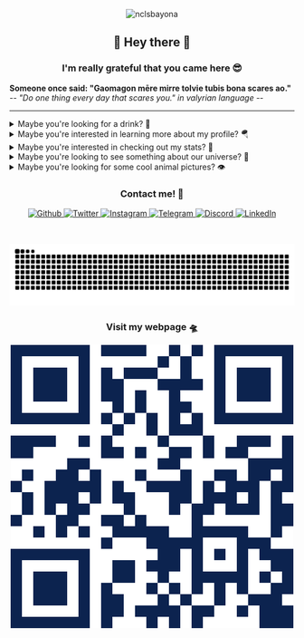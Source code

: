 <p align="center">

  <img src="https://socialify.git.ci/nclsbayona/nclsbayona/image?description=1&descriptionEditable=Come%20check%20my%20profile!&font=Bitter&pattern=Signal&theme=Dark" alt="nclsbayona" width="640" height="320" />

</p>

<h2 align="center">👋 Hey there 👋</h2>

<h3 align="center">I'm really grateful that you came here 😎</h3>

<!--p  align="center">
<img src="logo.png" alt="Logo" width="480">
</p-->



<p align="center">

  <strong align="center">Someone once said: &quot;Gaomagon mēre mirre tolvie tubis bona scares ao.&quot;</strong>
  <i>-- &quot;Do one thing every day that scares you.&quot; in valyrian language --</i>

</p>

----

<details>
<summary>Maybe you're looking for a drink? 🍹</summary>
<br />
<h4 align="center">Lemon Shot</h4>
<p align="center">

<img src="https://www.thecocktaildb.com/images/media/drink/mx31hv1487602979.jpg" alt="Drink image" />

</p>
 
<h5 align="center">Alcoholic - Shot</h5>

<h5 align="center">Neccesary ingredients</h5>
<table align="center">
<tr>
<td>
<table frame="box" rules="cols">
    <thead>
        <tr>
            <th style="padding-left: 1em; padding-right: 1em; text-align: center">Ingredient</th>
            <th style="padding-left: 1em; padding-right: 1em; text-align: center">Measure</th>
        </tr>
    </thead>
    <tbody>
        <tr>
            <td style="padding-left: 1em; padding-right: 1em; text-align: center; vertical-align: top">Galliano</td>
            <td style="padding-left: 1em; padding-right: 1em; text-align: center; vertical-align: top">1/2 oz </td>
        </tr>
        <tr>
            <td style="padding-left: 1em; padding-right: 1em; text-align: center; vertical-align: top">Absolut Citron</td>
            <td style="padding-left: 1em; padding-right: 1em; text-align: center; vertical-align: top">1/2 oz </td>
        </tr>
        <tr>
            <td style="padding-left: 1em; padding-right: 1em; text-align: center; vertical-align: top">Lemon</td>
            <td style="padding-left: 1em; padding-right: 1em; text-align: center; vertical-align: top"> wedge<br></td>
        </tr>
        <tr>
            <td style="padding-left: 1em; padding-right: 1em; text-align: center; vertical-align: top">Sugar</td>
            <td style="padding-left: 1em; padding-right: 1em; text-align: center; vertical-align: top">Bacardi </td>
        </tr>
    </tbody>
</table>
</td>
</tr>
</table>



<p align="center">
Mix Galliano and Absolut Citron in a shot glass, lay lemon wedge sprinkled with sugar over glass and pour a rum over wedge and glass. light rum with a lighter and let burn for a second. Do shot quickly and suck on lemon. If it is done correctly, this will taste like a shot of sweet lemonade.
</p>

----

</details>

<details>
<summary>Maybe you're interested in learning more about my profile? 🪂</summary>
<br />
<h5 align="center">👀 Visitor count</h5>
<p align="center">

<img src="https://profile-counter.glitch.me/nclsbayona/count.svg"/>

</p>
<p align="center">

<img src="https://img.shields.io/github/followers/nclsbayona?color=003153&logo=github&style=for-the-badge"/>
<img src="https://img.shields.io/github/last-commit/nclsbayona/nclsbayona?color=003153&logo=github&style=for-the-badge&label=Latest%20Profile%20Commit">

</p>
<p align="center">

<img src="https://github-profile-trophy.vercel.app/?username=nclsbayona&theme=dracula&no-frame=false&margin-w=5&margin-h=5&no-bg=true&column=4">

</p>

----

</details>
<details>
<summary>Maybe you're interested in checking out my stats? 🐣</summary>
<br />
<h4 align="center">General GitHub Stats 🌀</h4>

<p align="center">

<!--h5>😃 General Overview</h5-->
<img src="https://github-readme-stats.vercel.app/api?username=nclsbayona&show_icons=true&count_private=true&include_all_commits=true&locale=en&theme=tokyonight" width="260">

<!--h5>Life-Time Stats Overview 😃</h5-->
<img src="https://github-readme-streak-stats.herokuapp.com/?user=nclsbayona&theme=algolia" width="260">

</p>

<br />

<h4 align="center">🤖 Programming Languages Stats</h4>

<p align="center">

<!--h5>Most Used Languages Stats 💾</h5-->
<img src="https://github-readme-stats.vercel.app/api/top-langs/?username=nclsbayona&show_icons=true&locale=en&langs_count=5&theme=tokyonight">

</p>

<br />

<h4 align="center">⌚General Weekly-Stats</h4>
<table align="center">
<tr>
<td>
<table frame="box" rules="cols">
    <thead>
        <tr>
            <th style="padding-left: 1em; padding-right: 1em; text-align: center">Language name</th>
            <th style="padding-left: 1em; padding-right: 1em; text-align: center">Time spent</th>
        </tr>
    </thead>
    <tbody>
        <tr>
            <td style="padding-left: 1em; padding-right: 1em; text-align: center; vertical-align: top">Java</td>
            <td style="padding-left: 1em; padding-right: 1em; text-align: center; vertical-align: top">0 hours and 21 minutes</td>
        </tr>
        <tr>
            <td style="padding-left: 1em; padding-right: 1em; text-align: center; vertical-align: top">XML</td>
            <td style="padding-left: 1em; padding-right: 1em; text-align: center; vertical-align: top">0 hours and 4 minutes</td>
        </tr>
    </tbody>
</table>
</td>
<td>
<table frame="box" rules="cols">
    <thead>
        <tr>
            <th style="padding-left: 1em; padding-right: 1em; text-align: center">OS name</th>
            <th style="padding-left: 1em; padding-right: 1em; text-align: center">Time spent</th>
        </tr>
    </thead>
    <tbody>
        <tr>
            <td style="padding-left: 1em; padding-right: 1em; text-align: center; vertical-align: top">Windows</td>
            <td style="padding-left: 1em; padding-right: 1em; text-align: center; vertical-align: top">0 hours and 26 minutes</td>
        </tr>
    </tbody>
</table>
</td>
</tr>
</table>

----
</details>

<details>
<summary>Maybe you're looking to see something about our universe? 🔭</summary>

<br />
<h4 align="center">Ring of Fire over Monument Valley - ©️ Tunc Tezel @ 2023-10-05</h4>
<p align="center">

<img src="https://apod.nasa.gov/apod/image/2310/MoValleyEclipse1024.jpg" alt="Ring of Fire over Monument Valley image" />

</p>
 
<h5 align="center">Tracking along a narrow path, the shadow of a new moon will race across North, Central, and South America, on October 14. When viewed from the shadow path the apparent size of the lunar disk will not quite completely cover the Sun though. Instead, the moon in silhouette will appear during the minutes of totality surrounded by a fiery ring, an annular solar eclipse more dramatically known as a ring of fire eclipse. This striking time lapse sequence from May of 2012 illustrates the stages of a ring of fire eclipse. From before eclipse start until sunset, they are seen over the iconic buttes of planet Earth's Monument Valley. Remarkably, the October 14 ring of fire eclipse will also be visible over Monument Valley, beginning after sunrise in the eastern sky.</h5>

----

</details>

<details>
<summary>Maybe you're looking for some cool animal pictures? 👁️</summary>

<br />
<table align="center">
<tr>
<td>
<img src="https://cdn.animality.xyz/dog/0.png" width="180"/>
</td>
<td>
<img src="https://cdn.animality.xyz/duck/12.png" width="180"/>
</td>
<td>
<img src="https://cdn.animality.xyz/fox/8.png" width="180"/>
</td>
</tr>
<tr>
<td>
<img src="https://cdn.animality.xyz/cat/30.png" width="180"/>
</td>
<td>
<img src="https://cdn.animality.xyz/bird/6.png" width="180"/>
</td>
<td>
<img src="https://cdn.animality.xyz/panda/15.png" width="180"/>
</td>
</tr>
<tr>
<td>
<img src="https://cdn.animality.xyz/redpanda/2.png" width="180"/>
</td>
<td>
<img src="https://cdn.animality.xyz/koala/24.png" width="180"/>
</td>
<td>
<img src="https://cdn.animality.xyz/whale/14.png" width="180"/>
</td>
</tr>
<tr>
<td>
<img src="https://cdn.animality.xyz/dolphin/12.png" width="180"/>
</td>
<td>
<img src="https://cdn.animality.xyz/kangaroo/12.png" width="180"/>
</td>
<td>
<img src="https://cdn.animality.xyz/rabbit/2.png" width="180"/>
</td>
</tr>
<tr>
<td>
<img src="https://cdn.animality.xyz/lion/24.png" width="180"/>
</td>
<td>
<img src="https://cdn.animality.xyz/bear/2.png" width="180"/>
</td>
<td>
<img src="https://cdn.animality.xyz/frog/9.png" width="180"/>
</td>
</tr>
<tr>
<td>
<img src="https://cdn.animality.xyz/penguin/23.png" width="180"/>
</td>
<td>
<img src="https://cdn.animality.xyz/axolotl/22.png" width="180"/>
</td>
<td>
<img src="https://cdn.animality.xyz/capybara/12.png" width="180"/>
</td>
</tr>
<tr>
<td>
<img src="https://cdn.animality.xyz/hedgehog/9.png" width="180"/>
</td>
<td>
<img src="https://cdn.animality.xyz/turtle/8.png" width="180"/>
</td>
<td>
<img src="https://cdn.animality.xyz/narwhal/15.png" width="180"/>
</td>
</tr>
<tr>
<td>
<img src="https://cdn.animality.xyz/squirrel/0.png" width="180"/>
</td>
<td>
<img src="https://cdn.animality.xyz/fish/14.png" width="180"/>
</td>
<td>
<img src="https://cdn.animality.xyz/horse/11.png" width="180"/>
</td>
</tr>
</table>

----

</details>

<h3 align="center">Contact me! 📇</h3>

<p align="center">
<a href="https://github.com/nclsbayona" target="_blank">
 <img alt="Github" src="https://img.shields.io/badge/GitHub-%2312180E.svg?&style=for-the-badge&logo=Github&logoColor=white">
</a>
<a href="https://twitter.com/nclsbayona" target="_blank">
 <img alt="Twitter" src="https://img.shields.io/badge/twitter-%231DA1F2.svg?&style=for-the-badge&logo=twitter&logoColor=white">
</a>
<a href="https://instagram.com/nclsbayona" target="_blank">
 <img alt="Instagram" src="https://img.shields.io/badge/-INSTAGRAM-critical?&style=for-the-badge&logo=instagram&logoColor=white">
</a>
<a href="https://t.me/nclsbayona" target="_blank">
 <img alt="Telegram" src="https://img.shields.io/badge/-TELEGRAM-blue?&style=for-the-badge&logo=telegram&logoColor=white">
</a>
<a href="https://www.discord.com/channels/@nclsbayona#6681" target="_blank">
 <img alt="Discord" src="https://img.shields.io/badge/-DISCORD-darkblue?&style=for-the-badge&logo=discord&logoColor=white">
</a>
<a href="https://www.linkedin.com/in/nclsbayona" target="_blank">
 <img alt="LinkedIn" src="https://img.shields.io/badge/-LINKEDIN-lightblue?&style=for-the-badge&logo=linkedin&logoColor=white">
</a>

</p>

<br />


<p align="center">

<img src="https://raw.githubusercontent.com/nclsbayona/Daily.dev-devcard-books/output/github-contribution-grid-snake-sissa.svg">

</p>

<h3 align="center">Visit my webpage 🛸</h3>

<p align="center">

<a href="https://nclsbayona.github.io" target="_blank">
 <img src="QR.png">
</a>

</p>
